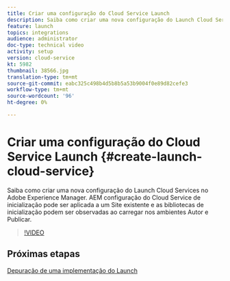 ```yaml
---
title: Criar uma configuração do Cloud Service Launch
description: Saiba como criar uma nova configuração do Launch Cloud Services. A configuração do Cloud Service Launch pode ser aplicada a um site existente e as bibliotecas Launch podem ser observadas ao carregar nos ambientes Author e Publish.
feature: launch
topics: integrations
audience: administrator
doc-type: technical video
activity: setup
version: cloud-service
kt: 5982
thumbnail: 38566.jpg
translation-type: tm+mt
source-git-commit: eabc325c498b4d5b8b5a53b9004f0e89d82cefe3
workflow-type: tm+mt
source-wordcount: '96'
ht-degree: 0%

---
```



# Criar uma configuração do Cloud Service Launch {#create-launch-cloud-service}

Saiba como criar uma nova configuração do Launch Cloud Services no Adobe Experience Manager. AEM configuração do Cloud Service de inicialização pode ser aplicada a um Site existente e as bibliotecas de inicialização podem ser observadas ao carregar nos ambientes Autor e Publicar.

>[!VIDEO](https://video.tv.adobe.com/v/38566?quality=12&learn=on)

## Próximas etapas

[Depuração de uma implementação do Launch](debug-launch-implementation.md)
